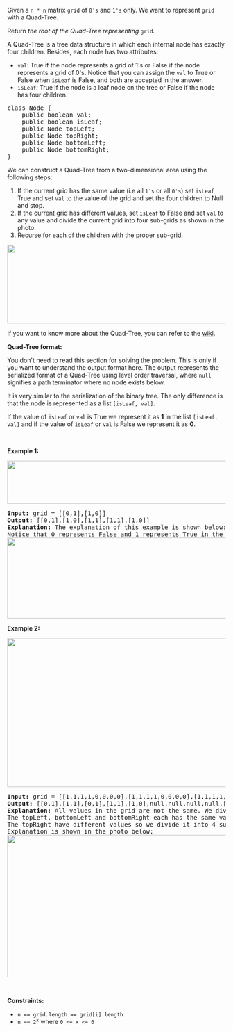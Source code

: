 <div><div class="flex flex-col" style="position: relative;"><div class="elfjS" data-track-load="description_content"><p>Given a <code>n * n</code> matrix <code>grid</code> of <code>0's</code> and <code>1's</code> only. We want to represent <code>grid</code> with a Quad-Tree.</p>

<p>Return <em>the root of the Quad-Tree representing </em><code>grid</code>.</p>

<p>A Quad-Tree is a tree data structure in which each internal node has exactly four children. Besides, each node has two attributes:</p>

<ul>
	<li><code>val</code>: True if the node represents a grid of 1's or False if the node represents a grid of 0's. Notice that you can assign the <code>val</code> to True or False when <code>isLeaf</code> is False, and both are accepted in the answer.</li>
	<li><code>isLeaf</code>: True if the node is a leaf node on the tree or False if the node has four children.</li>
</ul>

<pre>class Node {
    public boolean val;
    public boolean isLeaf;
    public Node topLeft;
    public Node topRight;
    public Node bottomLeft;
    public Node bottomRight;
}</pre>

<p>We can construct a Quad-Tree from a two-dimensional area using the following steps:</p>

<ol>
	<li>If the current grid has the same value (i.e all <code>1's</code> or all <code>0's</code>) set <code>isLeaf</code> True and set <code>val</code> to the value of the grid and set the four children to Null and stop.</li>
	<li>If the current grid has different values, set <code>isLeaf</code> to False and set <code>val</code> to any value and divide the current grid into four sub-grids as shown in the photo.</li>
	<li>Recurse for each of the children with the proper sub-grid.</li>
</ol>
<img alt="" src="https://assets.leetcode.com/uploads/2020/02/11/new_top.png" style="width: 777px; height: 181px;">
<p>If you want to know more about the Quad-Tree, you can refer to the <a href="https://en.wikipedia.org/wiki/Quadtree">wiki</a>.</p>

<p><strong>Quad-Tree format:</strong></p>

<p>You don't need to read this section for solving the problem. This is only if you want to understand the output format here. The output represents the serialized format of a Quad-Tree using level order traversal, where <code>null</code> signifies a path terminator where no node exists below.</p>

<p>It is very similar to the serialization of the binary tree. The only difference is that the node is represented as a list <code>[isLeaf, val]</code>.</p>

<p>If the value of <code>isLeaf</code> or <code>val</code> is True we represent it as <strong>1</strong> in the list <code>[isLeaf, val]</code> and if the value of <code>isLeaf</code> or <code>val</code> is False we represent it as <strong>0</strong>.</p>

<p>&nbsp;</p>
<p><strong class="example">Example 1:</strong></p>
<img alt="" src="https://assets.leetcode.com/uploads/2020/02/11/grid1.png" style="width: 777px; height: 99px;">
<pre><strong>Input:</strong> grid = [[0,1],[1,0]]
<strong>Output:</strong> [[0,1],[1,0],[1,1],[1,1],[1,0]]
<strong>Explanation:</strong> The explanation of this example is shown below:
Notice that 0 represents False and 1 represents True in the photo representing the Quad-Tree.
<img alt="" src="https://assets.leetcode.com/uploads/2020/02/12/e1tree.png" style="width: 777px; height: 186px;">
</pre>

<p><strong class="example">Example 2:</strong></p>

<p><img alt="" src="https://assets.leetcode.com/uploads/2020/02/12/e2mat.png" style="width: 777px; height: 343px;"></p>

<pre><strong>Input:</strong> grid = [[1,1,1,1,0,0,0,0],[1,1,1,1,0,0,0,0],[1,1,1,1,1,1,1,1],[1,1,1,1,1,1,1,1],[1,1,1,1,0,0,0,0],[1,1,1,1,0,0,0,0],[1,1,1,1,0,0,0,0],[1,1,1,1,0,0,0,0]]
<strong>Output:</strong> [[0,1],[1,1],[0,1],[1,1],[1,0],null,null,null,null,[1,0],[1,0],[1,1],[1,1]]
<strong>Explanation:</strong> All values in the grid are not the same. We divide the grid into four sub-grids.
The topLeft, bottomLeft and bottomRight each has the same value.
The topRight have different values so we divide it into 4 sub-grids where each has the same value.
Explanation is shown in the photo below:
<img alt="" src="https://assets.leetcode.com/uploads/2020/02/12/e2tree.png" style="width: 777px; height: 328px;">
</pre>

<p>&nbsp;</p>
<p><strong>Constraints:</strong></p>

<ul>
	<li><code>n == grid.length == grid[i].length</code></li>
	<li><code>n == 2<sup>x</sup></code> where <code>0 &lt;= x &lt;= 6</code></li>
</ul>
</div><span style="font-size: 0px; line-height: 0;">&nbsp;</span><div role="tooltip" aria-live="polite" style="user-select: none; z-index: 40; width: max-content; position: absolute; left: 0px; top: 0px; transform: translate(137.6px, -7.2px);"></div></div></div>